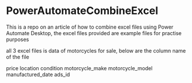 # PowerAutomateCombineExcel
This is a repo on an article of how to combine excel files using Power Automate Desktop, the excel files provided are example files for practise purposes

all 3 excel files is data of motorcycles for sale, below are the column name of the file

price
location
condition
motorcycle_make
motorcycle_model
manufactured_date
ads_id
